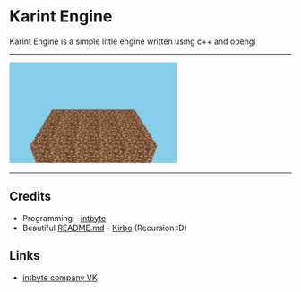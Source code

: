 # Karint Engine

Karint Engine is a simple little engine written using c++ and opengl

___

<img src="./screenshots/1.png" width="300px"/>

___

## Credits

* Programming - [intbyte](https://github.com/intbyte-100)
* Beautiful [README.md](README.md) - [Kirbo](https://github.com/KirboGames) (Recursion :D)

## Links

- [intbyte company VK](https://vk.com/public198534844)
